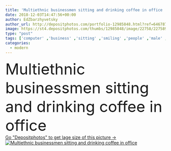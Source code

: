 ```yaml
---
title: 'Multiethnic businessmen sitting and drinking coffee in office '
date: 2018-12-03T14:47:56+00:00
author: EdZbarzhyvetsky
author_url: http://depositphotos.com/portfolio-12985848.html?ref=64678756
image: https://st4.depositphotos.com/thumbs/12985848/image/22758/227589572/api_thumb_450.jpg?forcejpeg=true
type: "post"
tags: ['computer' ,'business' ,'sitting' ,'smiling' ,'people' ,'male' ,'connection' ,'coffee' ,'modern' ,'Men' ,'office' ,'traditional' ,'communication' ,'wireless' ,'laptop' ,'furniture' ,'culture' ,'indoors' ,'profession' ,'drinks' ,'drinking' ,'workplace' ,'workspace' ,'successful' ,'meeting' ,'arab' ,'businessmen' ,'businesspeople' ,'partners' ,'formalwear' ,'partnership' ,'Islamic' ,'arabian' ,'cups' ,'collaboration' ,'colleagues' ,'coworkers' ,'gadgets' ,'multicultural' ,'multiethnic' ,'professional occupation' ,'african american' ,'middle east' ,'Digital Tablet' ,'black man' ,'digital devices' ,'muslim man' ,'collaborative business' ]
categories: 
  - modern
---
```

<div aling="center">
            <font size="60"> Multiethnic businessmen sitting and drinking coffee in office</font>   
</div>
<div>
    <a href='https://depositphotos.com/227589572/stock-photo-multiethnic-businessmen-sitting-drinking-coffee.html?ref=64678756' target=_blank > Go "Depositphotos" to get lage size of this picture ->
        <img href='https://depositphotos.com/227589572/stock-photo-multiethnic-businessmen-sitting-drinking-coffee.html?ref=64678756' src='https://st4.depositphotos.com/12985848/22758/i/950/depositphotos_227589572-stock-photo-multiethnic-businessmen-sitting-drinking-coffee.jpg?forcejpeg=true' alt='Multiethnic businessmen sitting and drinking coffee in office' >
    </a>
</div>
